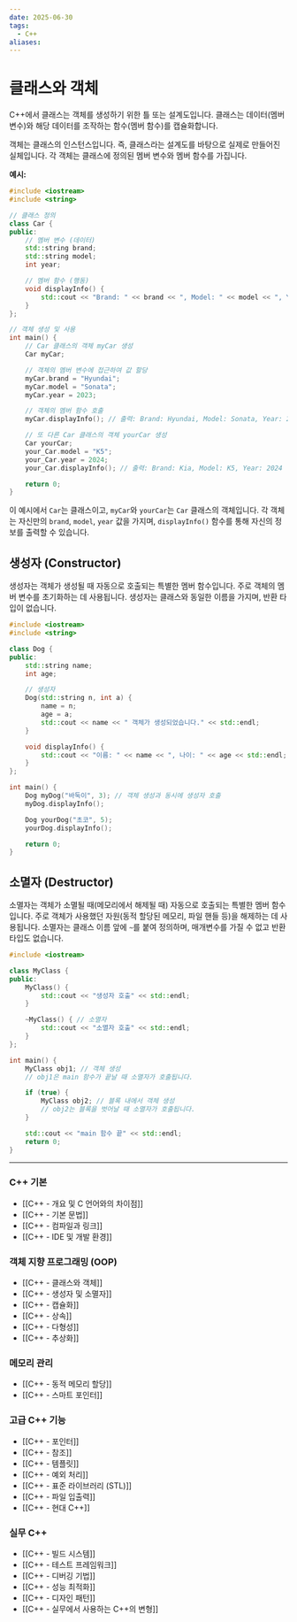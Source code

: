 ```yaml
---
date: 2025-06-30
tags:
  - C++
aliases:
---
```


# 클래스와 객체

C++에서 클래스는 객체를 생성하기 위한 틀 또는 설계도입니다. 클래스는 데이터(멤버 변수)와 해당 데이터를 조작하는 함수(멤버 함수)를 캡슐화합니다.

객체는 클래스의 인스턴스입니다. 즉, 클래스라는 설계도를 바탕으로 실제로 만들어진 실체입니다. 각 객체는 클래스에 정의된 멤버 변수와 멤버 함수를 가집니다.

**예시:**

```cpp
#include <iostream>
#include <string>

// 클래스 정의
class Car {
public:
    // 멤버 변수 (데이터)
    std::string brand;
    std::string model;
    int year;

    // 멤버 함수 (행동)
    void displayInfo() {
        std::cout << "Brand: " << brand << ", Model: " << model << ", Year: " << year << std::endl;
    }
};

// 객체 생성 및 사용
int main() {
    // Car 클래스의 객체 myCar 생성
    Car myCar;

    // 객체의 멤버 변수에 접근하여 값 할당
    myCar.brand = "Hyundai";
    myCar.model = "Sonata";
    myCar.year = 2023;

    // 객체의 멤버 함수 호출
    myCar.displayInfo(); // 출력: Brand: Hyundai, Model: Sonata, Year: 2023

    // 또 다른 Car 클래스의 객체 yourCar 생성
    Car yourCar;
    your_Car.model = "K5";
    your_Car.year = 2024;
    your_Car.displayInfo(); // 출력: Brand: Kia, Model: K5, Year: 2024

    return 0;
}
```

이 예시에서 `Car`는 클래스이고, `myCar`와 `yourCar`는 `Car` 클래스의 객체입니다. 각 객체는 자신만의 `brand`, `model`, `year` 값을 가지며, `displayInfo()` 함수를 통해 자신의 정보를 출력할 수 있습니다.

## 생성자 (Constructor)

생성자는 객체가 생성될 때 자동으로 호출되는 특별한 멤버 함수입니다. 주로 객체의 멤버 변수를 초기화하는 데 사용됩니다. 생성자는 클래스와 동일한 이름을 가지며, 반환 타입이 없습니다.

```cpp
#include <iostream>
#include <string>

class Dog {
public:
    std::string name;
    int age;

    // 생성자
    Dog(std::string n, int a) {
        name = n;
        age = a;
        std::cout << name << " 객체가 생성되었습니다." << std::endl;
    }

    void displayInfo() {
        std::cout << "이름: " << name << ", 나이: " << age << std::endl;
    }
};

int main() {
    Dog myDog("바둑이", 3); // 객체 생성과 동시에 생성자 호출
    myDog.displayInfo();

    Dog yourDog("초코", 5);
    yourDog.displayInfo();

    return 0;
}
```

## 소멸자 (Destructor)

소멸자는 객체가 소멸될 때(메모리에서 해제될 때) 자동으로 호출되는 특별한 멤버 함수입니다. 주로 객체가 사용했던 자원(동적 할당된 메모리, 파일 핸들 등)을 해제하는 데 사용됩니다. 소멸자는 클래스 이름 앞에 `~`를 붙여 정의하며, 매개변수를 가질 수 없고 반환 타입도 없습니다.

```cpp
#include <iostream>

class MyClass {
public:
    MyClass() {
        std::cout << "생성자 호출" << std::endl;
    }

    ~MyClass() { // 소멸자
        std::cout << "소멸자 호출" << std::endl;
    }
};

int main() {
    MyClass obj1; // 객체 생성
    // obj1은 main 함수가 끝날 때 소멸자가 호출됩니다.

    if (true) {
        MyClass obj2; // 블록 내에서 객체 생성
        // obj2는 블록을 벗어날 때 소멸자가 호출됩니다.
    }

    std::cout << "main 함수 끝" << std::endl;
    return 0;
}
```

---
### C++ 기본

- [[C++ - 개요 및 C 언어와의 차이점]]
- [[C++ - 기본 문법]]
- [[C++ - 컴파일과 링크]]
- [[C++ - IDE 및 개발 환경]]

### 객체 지향 프로그래밍 (OOP)

- [[C++ - 클래스와 객체]]
- [[C++ - 생성자 및 소멸자]]
- [[C++ - 캡슐화]]
- [[C++ - 상속]]
- [[C++ - 다형성]]
- [[C++ - 추상화]]

### 메모리 관리

- [[C++ - 동적 메모리 할당]]
- [[C++ - 스마트 포인터]]

### 고급 C++ 기능

- [[C++ - 포인터]]
- [[C++ - 참조]]
- [[C++ - 템플릿]]
- [[C++ - 예외 처리]]
- [[C++ - 표준 라이브러리 (STL)]]
- [[C++ - 파일 입출력]]
- [[C++ - 현대 C++]]

### 실무 C++

- [[C++ - 빌드 시스템]]
- [[C++ - 테스트 프레임워크]]
- [[C++ - 디버깅 기법]]
- [[C++ - 성능 최적화]]
- [[C++ - 디자인 패턴]]
- [[C++ - 실무에서 사용하는 C++의 변형]]


